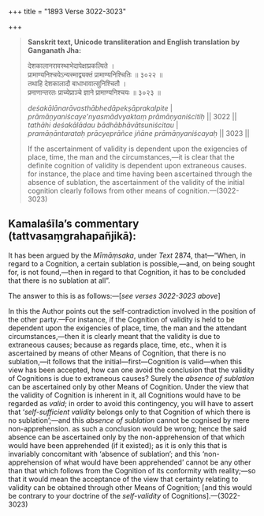 +++
title = "1893 Verse 3022-3023"

+++
> **Sanskrit text, Unicode transliteration and English translation by Ganganath Jha:** 
>
> देशकालानरावस्थाभेदापेक्षाप्रकल्पिते ।  
> प्रामाण्यनिश्चयेऽन्यस्माद्व्यक्तं प्रामाण्यनिश्चितिः ॥ ३०२२ ॥  
> तथाहि देशकालादौ बाधाभावात्सुनिश्चितौ ।  
> प्रमाणान्तरतः प्राच्येप्राञ्चे ज्ञाने प्रामाण्यनिश्चयः ॥ ३०२३ ॥ 
>
> *deśakālānarāvasthābhedāpekṣāprakalpite* \|  
> *prāmāṇyaniścaye'nyasmādvyaktaṃ prāmāṇyaniścitiḥ* \|\| 3022 \|\|  
> *tathāhi deśakālādau bādhābhāvātsuniścitau* \|  
> *pramāṇāntarataḥ prācyeprāñce jñāne prāmāṇyaniścayaḥ* \|\| 3023 \|\| 
>
> If the ascertainment of validity is dependent upon the exigencies of place, time, the man and the circumstances,—it is clear that the definite cognition of validity is dependent upon extraneous causes. for instance, the place and time having been ascertained through the absence of sublation, the ascertainment of the validity of the initial cognition clearly follows from other means of cognition.—(3022-3023)



## Kamalaśīla’s commentary (tattvasaṃgrahapañjikā):

It has been argued by the *Mīmāṃsaka*, under *Text* 2874, that—“When, in regard to a Cognition, a certain sublation is possible,—and, on being sought for, is not found,—then in regard to that Cognition, it has to be concluded that there is no sublation at all”.

The answer to this is as follows:—[*see verses 3022-3023 above*]

In this the Author points out the self-contradiction involved in the position of the other party.—For instance, if the Cognition of validity is held to be dependent upon the exigencies of place, time, the man and the attendant circumstances,—then it is clearly meant that the validity is due to extraneous causes; because as regards place, time, etc., when it is ascertained by means of other Means of Cognition, that there is no sublation,—it follows that the initial—first—Cognition is valid—when this view has been accepted, how can one avoid the conclusion that the validity of Cognitions is due to extraneous causes? Surely the *absence of sublation* can be ascertained only by other Means of Cognition. Under the view that the validity of Cognition is inherent in it, all Cognitions would have to be regarded as *valid*; in order to avoid this contingency, you will have to assert that ‘*self-sufficient validity* belongs only to that Cognition of which there is no sublation’;—and this *absence of sublation* cannot be cognised by mere non-apprehension. as such a conclusion would be wrong; hence the said absence can be ascertained only by the non-apprehension of that which would have been apprehended (if it existed); as it is only this that is invariably concomitant with ‘absence of sublation’; and this ‘non-apprehension of what would have been apprehended’ cannot be any other than that which follows from the Cognition of its conformity with reality;—so that it would mean the acceptance of the view that certainty relating to validity can be obtained through other Means of Cognition; [and this would be contrary to your doctrine of the *self-validity* of Cognitions].—(3022-3023)


